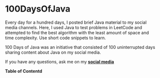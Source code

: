 # 100DaysOfJava
Every day for a hundred days, I posted brief Java material to my social media channels. Here, I used Java to test problems in LeetCode and attempted to find the best algorithm with the least amount of space and time complexity. Use short code snippets to learn.

100 Days of Java was an initiative that consisted of 100 uninterrupted days sharing content about Java on my social media.

If you have any questions, ask me on my **[social media](https://www.linkedin.com/in/vidushika-dasanayaka/)**

<b>Table of Contentd</b>
